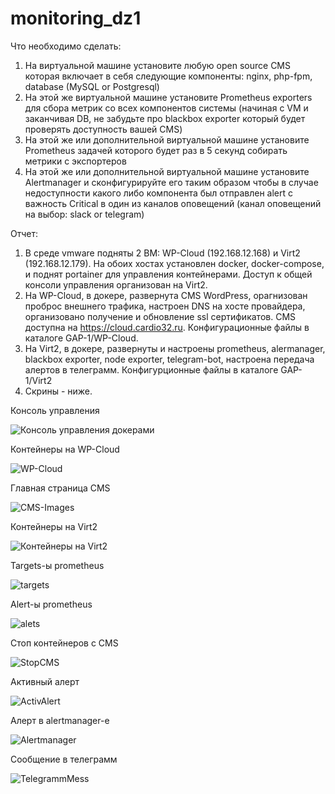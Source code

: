 # monitoring_dz1

Что необходимо сделать:
1. На виртуальной машине установите любую open source CMS которая включает в себя следующие компоненты: nginx, php-fpm, database (MySQL or Postgresql)
2. На этой же виртуальной машине установите Prometheus exporters для сбора метрик со всех компонентов системы (начиная с VM и заканчивая DB, не забудьте про blackbox exporter который будет проверять доступность вашей CMS)
3. На этой же или дополнительной виртуальной машине установите Prometheus задачей которого будет раз в 5 секунд собирать метрики с экспортеров
4. На этой же или дополнительной виртуальной машине установите Alertmanager и сконфигурируйте его таким образом чтобы в случае недоступности какого либо компонента был отправлен alert с важность Critical в один из каналов оповещений (канал оповещений на выбор: slack or telegram)

Отчет:
1. В среде vmware подняты 2 ВМ: WP-Cloud (192.168.12.168) и Virt2 (192.168.12.179). На обоих хостах установлен docker, docker-compose, и поднят portainer для управления контейнерами. Доступ к общей консоли управления организован на Virt2.
2. На WP-Cloud, в докере, развернута CMS WordPress, орагнизован проброс внешнего трафика, настроен DNS на хосте провайдера, организовано получение и обновление ssl сертификатов. CMS доступна на https://cloud.cardio32.ru. Конфигурационные файлы в каталоге GAP-1/WP-Cloud.
3. На Virt2, в докере, развернуты и настроены prometheus, alermanager, blackbox exporter, node exporter, telegram-bot, настроена передача алертов в телеграмм. Конфигурционные файлы в каталоге GAP-1/Virt2
4. Скрины - ниже.

Консоль управления

![Консоль управления докерами](https://user-images.githubusercontent.com/23739863/169861856-b1c7c3a9-5d4a-4fbb-ab46-d7f39e2964c9.png)

Контейнеры на WP-Cloud

![WP-Cloud](https://user-images.githubusercontent.com/23739863/169865049-33ea30fb-f020-42a6-a197-cffeeb8b1dde.png)

Главная страница CMS

![CMS-Images](https://user-images.githubusercontent.com/23739863/169867665-1c517fe3-9e6b-4376-9131-50894010cef3.png)

Контейнеры на Virt2

![Контейнеры на Virt2](https://user-images.githubusercontent.com/23739863/169869404-b58bc89d-58bb-4220-b684-3ea669aae6ad.png)

Targets-ы prometheus

![targets](https://user-images.githubusercontent.com/23739863/169870335-7c189eb1-ac90-4b54-961b-76493a983df4.png)

Alert-ы prometheus

![alets](https://user-images.githubusercontent.com/23739863/169871066-8972dc00-7dfd-4374-b104-27932c469788.png)

Стоп контейнеров с CMS

![StopCMS](https://user-images.githubusercontent.com/23739863/169969772-22fc7f7a-d19f-49ce-96b6-f14037935406.png)

Активный алерт

![ActivAlert](https://user-images.githubusercontent.com/23739863/169969953-3da4b66e-aaa8-4f50-aecd-ee7ad87ade45.png)

Алерт в alertmanager-е

![Alertmanager](https://user-images.githubusercontent.com/23739863/169970158-d7fd48ca-b37c-4876-b535-8c2cc0121909.png)

Сообщение в телеграмм

![TelegrammMess](https://user-images.githubusercontent.com/23739863/169972465-a5d0fa4c-b57f-4793-8259-b8bcbf29b4f0.png)








